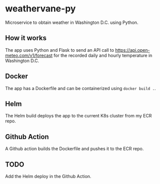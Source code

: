 # weathervane-py
Microservice to obtain weather in Washington D.C. using Python.

## How it works
The app uses Python and Flask to send an API call to https://api.open-meteo.com/v1/forecast for the recorded daily and hourly temperature in Washington D.C.

## Docker
The app has a Dockerfile and can be containerized using `docker build .`.

## Helm
The Helm build deploys the app to the current K8s cluster from my ECR repo.

## Github Action
A Github action builds the Dockerfile and pushes it to the ECR repo. 

## TODO
Add the Helm deploy in the Github Action.
